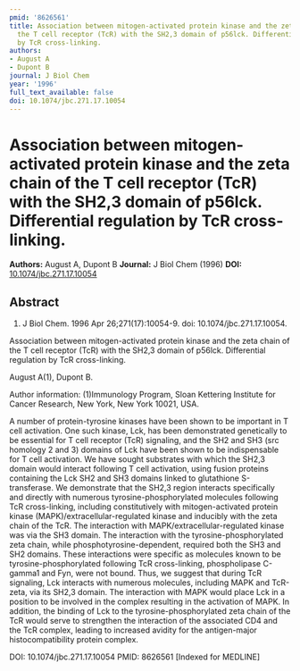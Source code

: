 ```yaml
---
pmid: '8626561'
title: Association between mitogen-activated protein kinase and the zeta chain of
  the T cell receptor (TcR) with the SH2,3 domain of p56lck. Differential regulation
  by TcR cross-linking.
authors:
- August A
- Dupont B
journal: J Biol Chem
year: '1996'
full_text_available: false
doi: 10.1074/jbc.271.17.10054
---
```


# Association between mitogen-activated protein kinase and the zeta chain of the T cell receptor (TcR) with the SH2,3 domain of p56lck. Differential regulation by TcR cross-linking.
**Authors:** August A, Dupont B
**Journal:** J Biol Chem (1996)
**DOI:** [10.1074/jbc.271.17.10054](https://doi.org/10.1074/jbc.271.17.10054)

## Abstract

1. J Biol Chem. 1996 Apr 26;271(17):10054-9. doi: 10.1074/jbc.271.17.10054.

Association between mitogen-activated protein kinase and the zeta chain of the T 
cell receptor (TcR) with the SH2,3 domain of p56lck. Differential regulation by 
TcR cross-linking.

August A(1), Dupont B.

Author information:
(1)Immunology Program, Sloan Kettering Institute for Cancer Research, New York, 
New York 10021, USA.

A number of protein-tyrosine kinases have been shown to be important in T cell 
activation. One such kinase, Lck, has been demonstrated genetically to be 
essential for T cell receptor (TcR) signaling, and the SH2 and SH3 (src homology 
2 and 3) domains of Lck have been shown to be indispensable for T cell 
activation. We have sought substrates with which the SH2,3 domain would interact 
following T cell activation, using fusion proteins containing the Lck SH2 and 
SH3 domains linked to glutathione S-transferase. We demonstrate that the SH2,3 
region interacts specifically and directly with numerous tyrosine-phosphorylated 
molecules following TcR cross-linking, including constitutively with 
mitogen-activated protein kinase (MAPK)/extracellular-regulated kinase and 
inducibly with the zeta chain of the TcR. The interaction with 
MAPK/extracellular-regulated kinase was via the SH3 domain. The interaction with 
the tyrosine-phosphorylated zeta chain, while phosphotyrosine-dependent, 
required both the SH3 and SH2 domains. These interactions were specific as 
molecules known to be tyrosine-phosphorylated following TcR cross-linking, 
phospholipase C-gamma1 and Fyn, were not bound. Thus, we suggest that during TcR 
signaling, Lck interacts with numerous molecules, including MAPK and TcR-zeta, 
via its SH2,3 domain. The interaction with MAPK would place Lck in a position to 
be involved in the complex resulting in the activation of MAPK. In addition, the 
binding of Lck to the tyrosine-phosphorylated zeta chain of the TcR would serve 
to strengthen the interaction of the associated CD4 and the TcR complex, leading 
to increased avidity for the antigen-major histocompatibility protein complex.

DOI: 10.1074/jbc.271.17.10054
PMID: 8626561 [Indexed for MEDLINE]
